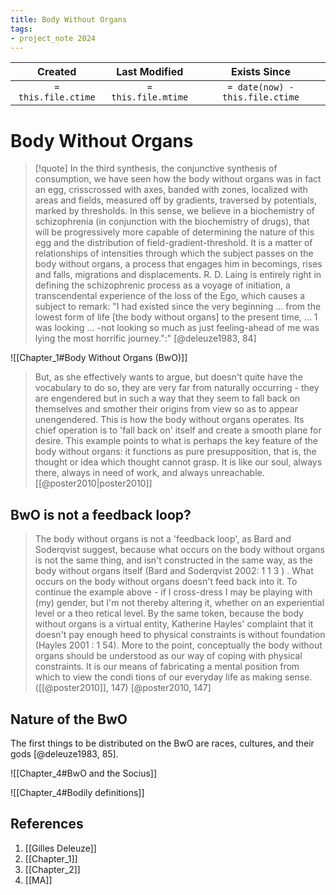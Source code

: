 ```yaml
---
title: Body Without Organs
tags:
- project_note 2024
---
```

|       Created       |    Last Modified    |          Exists Since           |
| :-----------------: | :-----------------: | :-----------------------------: |
| `= this.file.ctime` | `= this.file.mtime` | `= date(now) - this.file.ctime` |

# Body Without Organs

> [!quote] 
> In the third synthesis, the conjunctive synthesis of consumption, we have seen how the body without organs was in fact an egg, crisscrossed with axes, banded with zones, localized with areas and fields, measured off by gradients, traversed by potentials, marked by thresholds. In this sense, we believe in a biochemistry of schizophrenia (in conjunction with the biochemistry of drugs), that will be progressively more capable of determining the nature of this egg and the distribution of field-gradient-threshold. It is a matter of relationships of intensities through which the subject passes on the body without organs, a process that engages him in becomings, rises and falls, migrations and displacements. R. D. Laing is entirely right in defining the schizophrenic process as a voyage of initiation, a transcendental experience of the loss of the Ego, which causes a subject to remark: "I had existed since the very beginning … from the lowest form of life [the body without organs] to the present time, … 1 was looking … -not looking so much as just feeling-ahead of me was lying the most horrific journey.":" [@deleuze1983, 84]

![[Chapter_1#Body Without Organs (BwO)]]

> But, as she effectively wants to argue, but doesn't quite have the vocabulary to do so, they are very far from naturally occurring - they are engendered but in such a way that they seem to fall back on themselves and smother their origins from view so as to appear unengendered. This is how the body without organs operates. Its chief operation is to 'fall back on' itself and create a smooth plane for desire. This example points to what is perhaps the key feature of the body without organs: it functions as pure presupposition, that is, the thought or idea which thought cannot grasp. It is like our soul, always there, always in need of work, and always unreachable. [[@poster2010|poster2010]]

## BwO is not a feedback loop?

> The body without organs is not a 'feedback loop', as Bard and Soderqvist suggest, because what occurs on the body without organs is not the same thing, and isn't constructed in the same way, as the body without organs itself (Bard and Soderqvist 2002: 1 1 3 ) . What occurs on the body without organs doesn't feed back into it. To continue the example above - if I cross-dress I may be playing with (my) gender, but I'm not thereby altering it, whether on an experiential level or a theo retical level. By the same token, because the body without organs is a virtual entity, Katherine Hayles' complaint that it doesn't pay enough heed to physical constraints is without foundation (Hayles 2001 : 1 54). More to the point, conceptually the body without organs should be understood as our way of coping with physical constraints. It is our means of fabricating a mental position from which to view the condi tions of our everyday life as making sense. ([[@poster2010]], 147)
[@poster2010, 147]

## Nature of the BwO
The first things to be distributed on the BwO are races, cultures, and their gods [@deleuze1983, 85].

![[Chapter_4#BwO and the Socius]]

![[Chapter_4#Bodily definitions]]
## References
1. [[Gilles Deleuze]]
2. [[Chapter_1]]
3. [[Chapter_2]]
4. [[MA]]
